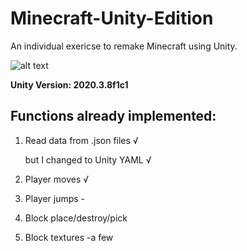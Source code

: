 # Minecraft-Unity-Edition
 An individual exericse to remake Minecraft using Unity.
 
 ![alt text](https://github.com/MIZUkiYuu/Minecraft-Unity-Edition/blob/Media%26Photo/Media/Minecraft%20Unity%20Edition.png)

**Unity Version: 2020.3.8f1c1**

## Functions already implemented:
1. Read data from .json files  √

   but I changed to Unity YAML  √
2. Player moves  √
3. Player jumps  -
4. Block place/destroy/pick
5. Block textures  -a few
